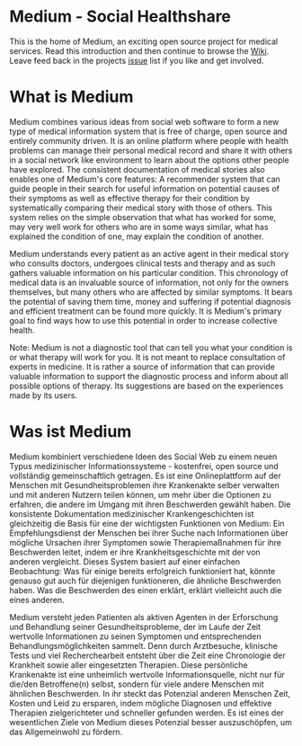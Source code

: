 Medium - Social Healthshare
======

This is the home of Medium, an exciting open source project for medical services. Read this introduction and then continue to browse the [Wiki](https://github.com/bennidi/medium/wiki). Leave feed back in the projects [issue](https://github.com/bennidi/medium/issues) list if you like and get involved.


# What is Medium
Medium combines various ideas from social web software to form a new type of medical information system that is free of charge, open source and entirely community driven. It is an online platform where people with health problems can manage their personal medical record and share it with others in a social network like environment to learn about the options other people have explored. The consistent documentation of medical stories also enables one of Medium's core features: A recommender system that can guide people in their search for useful information on potential causes of their symptoms as well as effective therapy for their condition by systematically comparing their medical story with those of others. This system relies on the simple observation that what has worked for some, may very well work for others who are in some ways similar, what has explained the condition of one, may explain the condition of another.

Medium understands every patient as an active agent in their medical story who consults doctors, undergoes clinical tests and therapy and as such gathers valuable information on his particular condition. This chronology of medical data is an invaluable source of information, not only for the owners themselves, but many others who are affected by similar symptoms. It bears the potential of saving them time, money and suffering if potential diagnosis and efficient treatment can be found more quickly. It is Medium's primary goal to find ways how to use this potential in order to increase collective health.

Note:
Medium is not a diagnostic tool that can tell you what your condition is or what therapy will work for you. It is not meant to replace consultation of experts in medicine. It is rather a source of information that can provide valuable information to support the diagnostic process and inform about all possible options of therapy. Its suggestions are based on the experiences made by its users.




# Was ist Medium

Medium kombiniert verschiedene Ideen des Social Web zu einem neuen Typus medizinischer Informationssysteme - kostenfrei, open source und vollständig gemeinschaftlich getragen. Es ist eine Onlineplattform auf der Menschen mit Gesundheitsproblemen ihre Krankenakte selber verwalten und mit anderen Nutzern teilen können, um mehr über die Optionen zu erfahren, die andere im Umgang mit ihren Beschwerden gewählt haben. Die konsistente Dokumentation medizinischer Krankengeschichten ist gleichzeitig die Basis für eine der wichtigsten Funktionen von Medium: Ein Empfehlungsdienst der Menschen bei ihrer Suche nach Informationen über mögliche Ursachen ihrer Symptomen sowie Therapiemaßnahmen für ihre Beschwerden leitet, indem er ihre Krankheitsgeschichte mit der von anderen vergleicht. Dieses System basiert auf einer einfachen Beobachtung: Was für einige bereits erfolgreich funktioniert hat, könnte genauso gut auch für diejenigen funktioneren, die ähnliche Beschwerden haben. Was die Beschwerden des einen erklärt, erklärt vielleicht auch die eines anderen.

Medium versteht jeden Patienten als aktiven Agenten in der Erforschung und Behandlung seiner Gesundheitsprobleme, der im Laufe der Zeit wertvolle Informationen zu seinen Symptomen und entsprechenden Behandlungsmöglichkeiten sammelt. Denn durch Arztbesuche, klinische Tests und viel Recherchearbeit entsteht über die Zeit eine Chronologie der Krankheit sowie aller eingesetzten Therapien. Diese persönliche Krankenakte ist eine unheimlich wertvolle Informationsquelle, nicht nur für die/den Betroffene(n) selbst, sondern für viele andere Menschen mit ähnlichen Beschwerden. In ihr steckt das Potenzial anderen Menschen Zeit, Kosten und Leid zu ersparen, indem mögliche Diagnosen und effektive Therapien zielgerichteter und schneller gefunden werden. Es ist eines der wesentlichen Ziele von Medium dieses Potenzial besser auszuschöpfen, um das Allgemeinwohl zu fördern.


# 
